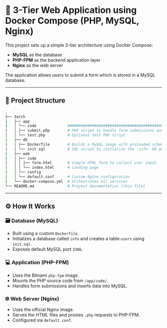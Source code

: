 # 🐳 3-Tier Web Application using Docker Compose (PHP, MySQL, Nginx)

This project sets up a simple 3-tier architecture using Docker Compose:
- **MySQL** as the database
- **PHP-FPM** as the backend application layer
- **Nginx** as the web server

The application allows users to submit a form which is stored in a MySQL database.

---

## 📁 Project Structure
```bash
.
├── 3arch
|   ├── app
|   │ └── code              ############################################################
|   │ ├── submit.php        # PHP script to handle form submissions and insert into DB #
|   │ └── test.php          # Optional test PHP script                                 #
|   ├── db                  
|   │ ├── Dockerfile        # Builds a MySQL image with preloaded schema               #
|   │ └── init.sql          # SQL script to initialize the 'info' DB and 'users' table #
|   ├── web
|   │ ├── code
|   │ │ ├── form.html       # Simple HTML form to collect user input                   #
|   │ │ └── index.html      # Landing page                                             #
|   │ └── config
|   │ └── default.conf      # Custom Nginx configuration                               #
|   └── docker-compose.yml  # Orchestrates all services                                #
└── README.md               # Project documentation (this file)                        #
```
---

## ⚙️ How It Works

### 🗃️ Database (MySQL)
- Built using a custom `Dockerfile`.
- Initializes a database called `info` and creates a table `users` using `init.sql`.
- Exposes default MySQL port `3306`.

### 💻 Application (PHP-FPM)
- Uses the Bitnami `php-fpm` image.
- Mounts the PHP source code from `/app/code/`.
- Handles form submissions and inserts data into MySQL.

### 🌐 Web Server (Nginx)
- Uses the official Nginx image.
- Serves the HTML files and proxies `.php` requests to PHP-FPM.
- Configured via `default.conf`.

